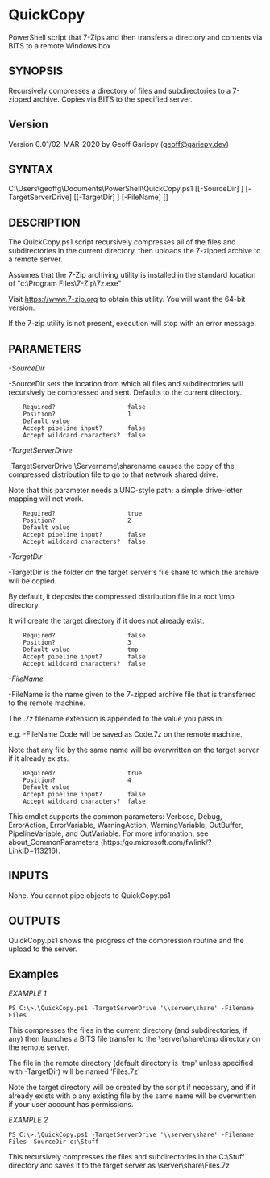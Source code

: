 # QuickCopy
PowerShell script that 7-Zips and then transfers a directory and contents via BITS to a remote Windows box

## SYNOPSIS
Recursively compresses a directory of files and subdirectories to a  7-zipped archive.  Copies via BITS to the specified server.

## Version
Version 0.01/02-MAR-2020 by Geoff Gariepy (geoff@gariepy.dev)


## SYNTAX

C:\Users\geoffg\Documents\PowerShell\QuickCopy.ps1 [[-SourceDir] <String>] [-TargetServerDrive] <String> [[-TargetDir] <String>] [-FileName] <String> [<CommonParameters>]


## DESCRIPTION
The QuickCopy.ps1 script recursively compresses all of the files and subdirectories in the current directory, then uploads the 7-zipped archive to a remote server.

Assumes that the 7-Zip archiving utility is installed in the standard location of "c:\Program Files\7-Zip\7z.exe"

Visit https://www.7-zip.org to obtain this utility.  You will want the 64-bit version.

If the 7-zip utility is not present, execution will stop with an error message.


## PARAMETERS
    
*-SourceDir <String>*

-SourceDir sets the location from which all files and subdirectories will recursively be compressed and sent.  Defaults to the current directory.

        Required?                    false
        Position?                    1
        Default value
        Accept pipeline input?       false
        Accept wildcard characters?  false

*-TargetServerDrive <String>*
        
-TargetServerDrive \\Servername\sharename causes the copy of the compressed distribution file to go to that network shared drive.

Note that this parameter needs a UNC-style path; a simple drive-letter mapping will not work.

        Required?                    true
        Position?                    2
        Default value
        Accept pipeline input?       false
        Accept wildcard characters?  false

*-TargetDir <String>*
    
-TargetDir is the folder on the target server's file share to which the archive will be copied.

By default, it deposits the compressed distribution file in a root \tmp directory.

It will create the target directory if it does not already exist.

        Required?                    false
        Position?                    3
        Default value                tmp
        Accept pipeline input?       false
        Accept wildcard characters?  false

*-FileName <String>*
    
-FileName is the name given to the 7-zipped archive file that is transferred to the remote machine.

The .7z filename extension is appended to the value you pass in.

e.g. -FileName Code will be saved as Code.7z on the remote machine.

Note that any file by the same name will be overwritten on the target server if it already exists.

        Required?                    true
        Position?                    4
        Default value
        Accept pipeline input?       false
        Accept wildcard characters?  false

*<CommonParameters>*
    
This cmdlet supports the common parameters: Verbose, Debug, ErrorAction, ErrorVariable, WarningAction, WarningVariable,    OutBuffer, PipelineVariable, and OutVariable. For more information, see about_CommonParameters (https:/go.microsoft.com/fwlink/?LinkID=113216).

## INPUTS

None. You cannot pipe objects to QuickCopy.ps1


## OUTPUTS

QuickCopy.ps1 shows the progress of the compression routine and the upload to the server.


## Examples

*EXAMPLE 1*

    PS C:\>.\QuickCopy.ps1 -TargetServerDrive '\\server\share' -Filename Files

This compresses the files in the current directory (and subdirectories, if any) then launches a BITS file transfer to the \\server\share\tmp directory on the remote server. 

The file in the remote directory (default directory is 'tmp' unless specified with -TargetDir) will be named 'Files.7z'

Note the target directory will be created by the script if necessary, and if it already exists with p any existing file by the same name will be overwritten if your user account has permissions.


*EXAMPLE 2*

    PS C:\>.\QuickCopy.ps1 -TargetServerDrive '\\server\share' -Filename Files -SourceDir c:\Stuff

This recursively compresses the files and subdirectories in the C:\Stuff directory and saves it to the target server as \\server\share\Files.7z
